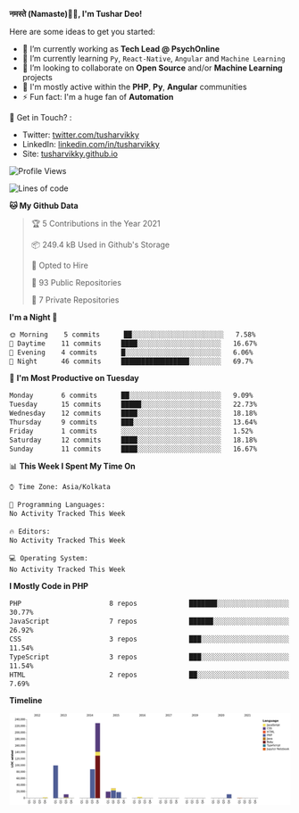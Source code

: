 **नमस्ते (Namaste)🙏🏻, I'm Tushar Deo!**

Here are some ideas to get you started:

- 🔭 I’m currently working as **Tech Lead @ PsychOnline**
- 🌱 I’m currently learning `Py`, `React-Native`, `Angular` and `Machine Learning`
- 👯 I’m looking to collaborate on **Open Source** and/or **Machine Learning** projects
- 💬 I'm mostly active within the **PHP**, **Py**, **Angular** communities
- ⚡ Fun fact: I'm a huge fan of **Automation**

📣 Get in Touch? :
- Twitter: [twitter.com/tusharvikky](https://twitter.com/tusharvikky)
- LinkedIn: [linkedin.com/in/tusharvikky](https://www.linkedin.com/in/tusharvikky/)
- Site: [tusharvikky.github.io](https://tusharvikky.github.io/)

<!--START_SECTION:waka-->
![Profile Views](http://img.shields.io/badge/Profile%20Views-0-blue)

![Lines of code](https://img.shields.io/badge/From%20Hello%20World%20I%27ve%20Written-513052%20lines%20of%20code-blue)

**🐱 My Github Data** 

> 🏆 5 Contributions in the Year 2021
 > 
> 📦 249.4 kB Used in Github's Storage 
 > 
> 💼 Opted to Hire
 > 
> 📜 93 Public Repositories 
 > 
> 🔑 7 Private Repositories  
 > 
**I'm a Night 🦉** 

```text
🌞 Morning    5 commits      ██░░░░░░░░░░░░░░░░░░░░░░░   7.58% 
🌆 Daytime    11 commits     ████░░░░░░░░░░░░░░░░░░░░░   16.67% 
🌃 Evening    4 commits      █░░░░░░░░░░░░░░░░░░░░░░░░   6.06% 
🌙 Night      46 commits     █████████████████░░░░░░░░   69.7%

```
📅 **I'm Most Productive on Tuesday** 

```text
Monday       6 commits      ██░░░░░░░░░░░░░░░░░░░░░░░   9.09% 
Tuesday      15 commits     █████░░░░░░░░░░░░░░░░░░░░   22.73% 
Wednesday    12 commits     ████░░░░░░░░░░░░░░░░░░░░░   18.18% 
Thursday     9 commits      ███░░░░░░░░░░░░░░░░░░░░░░   13.64% 
Friday       1 commits      ░░░░░░░░░░░░░░░░░░░░░░░░░   1.52% 
Saturday     12 commits     ████░░░░░░░░░░░░░░░░░░░░░   18.18% 
Sunday       11 commits     ████░░░░░░░░░░░░░░░░░░░░░   16.67%

```


📊 **This Week I Spent My Time On** 

```text
⌚︎ Time Zone: Asia/Kolkata

💬 Programming Languages: 
No Activity Tracked This Week

🔥 Editors: 
No Activity Tracked This Week

💻 Operating System: 
No Activity Tracked This Week

```

**I Mostly Code in PHP** 

```text
PHP                      8 repos             ███████░░░░░░░░░░░░░░░░░░   30.77% 
JavaScript               7 repos             ██████░░░░░░░░░░░░░░░░░░░   26.92% 
CSS                      3 repos             ███░░░░░░░░░░░░░░░░░░░░░░   11.54% 
TypeScript               3 repos             ███░░░░░░░░░░░░░░░░░░░░░░   11.54% 
HTML                     2 repos             ██░░░░░░░░░░░░░░░░░░░░░░░   7.69%

```


**Timeline**

![Chart not found](https://raw.githubusercontent.com/tusharvikky/tusharvikky/master/charts/bar_graph.png) 


<!--END_SECTION:waka-->

